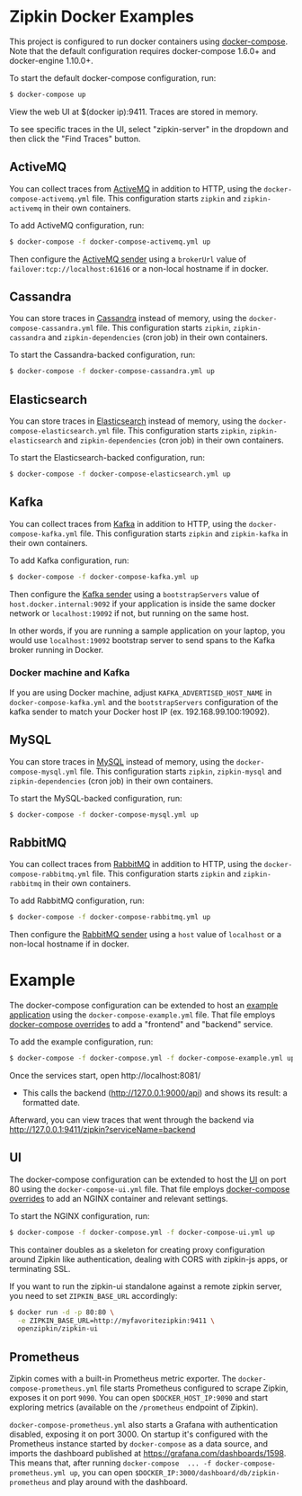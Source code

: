 # Zipkin Docker Examples

This project is configured to run docker containers using
[docker-compose](https://docs.docker.com/compose/). Note that the default
configuration requires docker-compose 1.6.0+ and docker-engine 1.10.0+.

To start the default docker-compose configuration, run:

```bash
$ docker-compose up
```

View the web UI at $(docker ip):9411. Traces are stored in memory.

To see specific traces in the UI, select "zipkin-server" in the dropdown and
then click the "Find Traces" button.

## ActiveMQ

You can collect traces from [ActiveMQ](../test-images/zipkin-activemq/README.md) in addition to HTTP, using the
`docker-compose-activemq.yml` file. This configuration starts `zipkin` and `zipkin-activemq` in their
own containers.

To add ActiveMQ configuration, run:
```bash
$ docker-compose -f docker-compose-activemq.yml up
```

Then configure the [ActiveMQ sender](https://github.com/openzipkin/zipkin-reporter-java/blob/master/activemq-client/src/main/java/zipkin2/reporter/activemq/ActiveMQSender.java)
using a `brokerUrl` value of `failover:tcp://localhost:61616` or a non-local hostname if in docker.

## Cassandra

You can store traces in [Cassandra](../test-images/zipkin-cassandra/README.md) instead of memory, using the
`docker-compose-cassandra.yml` file. This configuration starts `zipkin`, `zipkin-cassandra` and
`zipkin-dependencies` (cron job) in their own containers.

To start the Cassandra-backed configuration, run:

```bash
$ docker-compose -f docker-compose-cassandra.yml up
```

## Elasticsearch

You can store traces in [Elasticsearch](../test-images/zipkin-elasticsearch7/README.md) instead of memory,
using the `docker-compose-elasticsearch.yml` file. This configuration starts `zipkin`,
`zipkin-elasticsearch` and `zipkin-dependencies` (cron job) in their own containers.

To start the Elasticsearch-backed configuration, run:

```bash
$ docker-compose -f docker-compose-elasticsearch.yml up
```

## Kafka

You can collect traces from [Kafka](../test-images/zipkin-kafka/README.md) in addition to HTTP, using the
`docker-compose-kafka.yml` file. This configuration starts `zipkin` and `zipkin-kafka` in their
own containers.

To add Kafka configuration, run:
```bash
$ docker-compose -f docker-compose-kafka.yml up
```

Then configure the [Kafka sender](https://github.com/openzipkin/zipkin-reporter-java/blob/master/kafka11/src/main/java/zipkin2/reporter/kafka11/KafkaSender.java) using a `bootstrapServers` value of `host.docker.internal:9092` if your application is inside the same docker network or `localhost:19092` if not, but running on the same host.

In other words, if you are running a sample application on your laptop, you would use `localhost:19092` bootstrap server to send spans to the Kafka broker running in Docker.

### Docker machine and Kafka

If you are using Docker machine, adjust `KAFKA_ADVERTISED_HOST_NAME` in `docker-compose-kafka.yml`
and the `bootstrapServers` configuration of the kafka sender to match your Docker host IP (ex. 192.168.99.100:19092).

## MySQL

You can store traces in [MySQL](../test-images/zipkin-mysql/README.md) instead of memory, using the
`docker-compose-mysql.yml` file. This configuration starts `zipkin`, `zipkin-mysql` and
`zipkin-dependencies` (cron job) in their own containers.

To start the MySQL-backed configuration, run:

```bash
$ docker-compose -f docker-compose-mysql.yml up
```

## RabbitMQ

You can collect traces from [RabbitMQ](../test-images/zipkin-rabbitmq/README.md) in addition to HTTP, using the
`docker-compose-rabbitmq.yml` file. This configuration starts `zipkin` and `zipkin-rabbitmq` in their
own containers.

To add RabbitMQ configuration, run:
```bash
$ docker-compose -f docker-compose-rabbitmq.yml up
```

Then configure the [RabbitMQ sender](https://github.com/openzipkin/zipkin-reporter-java/blob/master/amqp-client/src/main/java/zipkin2/reporter/amqp/RabbitMQSender.java)
using a `host` value of `localhost` or a non-local hostname if in docker.

# Example

The docker-compose configuration can be extended to host an [example application](https://github.com/openzipkin/brave-example)
using the `docker-compose-example.yml` file. That file employs [docker-compose overrides](https://docs.docker.com/compose/extends/#multiple-compose-files)
to add a "frontend" and "backend" service.

To add the example configuration, run:
```bash
$ docker-compose -f docker-compose.yml -f docker-compose-example.yml up
```

Once the services start, open http://localhost:8081/
* This calls the backend (http://127.0.0.1:9000/api) and shows its result: a formatted date.

Afterward, you can view traces that went through the backend via http://127.0.0.1:9411/zipkin?serviceName=backend

## UI

The docker-compose configuration can be extended to host the [UI](../test-images/zipkin-ui/README.md) on port 80
using the `docker-compose-ui.yml` file. That file employs
[docker-compose overrides](https://docs.docker.com/compose/extends/#multiple-compose-files)
to add an NGINX container and relevant settings.

To start the NGINX configuration, run:

```bash
$ docker-compose -f docker-compose.yml -f docker-compose-ui.yml up
```

This container doubles as a skeleton for creating proxy configuration around
Zipkin like authentication, dealing with CORS with zipkin-js apps, or
terminating SSL.


If you want to run the zipkin-ui standalone against a remote zipkin server, you
need to set `ZIPKIN_BASE_URL` accordingly:

```bash
$ docker run -d -p 80:80 \
  -e ZIPKIN_BASE_URL=http://myfavoritezipkin:9411 \
  openzipkin/zipkin-ui
```

## Prometheus

Zipkin comes with a built-in Prometheus metric exporter. The
`docker-compose-prometheus.yml` file starts Prometheus configured to scrape
Zipkin, exposes it on port `9090`. You can open `$DOCKER_HOST_IP:9090` and
start exploring metrics (available on the `/prometheus` endpoint of Zipkin).

`docker-compose-prometheus.yml` also starts a Grafana with authentication
disabled, exposing it on port 3000. On startup it's configured with the
Prometheus instance started by `docker-compose` as a data source, and imports
the dashboard published at https://grafana.com/dashboards/1598. This means that,
after running `docker-compose  ... -f docker-compose-prometheus.yml up`, you
can open `$DOCKER_IP:3000/dashboard/db/zipkin-prometheus` and play around with
the dashboard.
